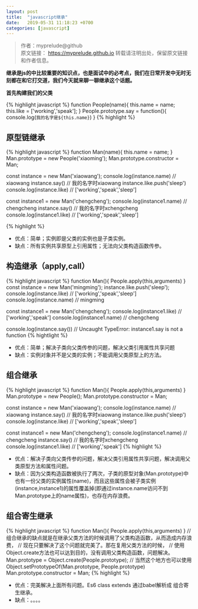 ```yaml
---
layout: post
title:  "javascript继承"
date:   2019-05-31 11:18:23 +0700
categories: [javascript]
---
```

>作者：myprelude@github  
原文链接： https://myprelude.github.io 
转载请注明出处，保留原文链接和作者信息。

**继承是js的中比较重要的知识点，也是面试中的必考点，我们在日常开发中无时无刻都在和它打交道，我们今天就来聊一聊继承这个话题。**

**首先构建我们的父类**

{% highlight javascript %}
function People(name){
    this.name = name;
    this.like = ['working','speak'];
}
People.prototype.say = function(){
    console.log(`我的名字是${this.name}`)
}
{% highlight %}

## 原型链继承

{% highlight javascript %}
function Man(name){
    this.name = name;
}
Man.prototype = new People('xiaoming');
Man.prototype.constructor = Man;

const instance = new Man('xiaowang');
console.log(instance.name) // xiaowang
instance.say() // 我的名字时xiaowang
instance.like.push('sleep')
console.log(instance.like) // ['working','speak','sleep']

const instance1 = new Man('chengcheng');
console.log(instance1.name) // chengcheng
instance.say() // 我的名字时xchengcheng
console.log(instance1.like) // ['working','speak','sleep']

{% highlight %}

* 优点：简单；实例即是父类的实例也是子类实例。
* 缺点：所有实例共享原型上引用属性；无法向父类构造函数传参。

## 构造继承（apply,call）

{% highlight javascript %}
function Man(){
    People.apply(this,arguments)
}
const instance = new Man('mingming');
instance.like.push('sleep');
console.log(instance.like) // ['working','speak','sleep']
console.log(instance.name) // mingming

const instance1 =  new Man('chengcheng');
console.log(instance1.like) // ['working','speak']
console.log(instance1.name) // chengcheng

console.log(instance.say())  //  Uncaught TypeError: instance1.say is not a function
{% hightlight %}
* 优点：简单；解决子类向父类传参的问题，解决父类引用属性共享问题
* 缺点：实例对象并不是父类的实例；不能调用父类原型上的方法。


## 组合继承

{% highlight javascript %}
function Man(){
    People.apply(this,arguments)
}
Man.prototype = new People();
Man.prototype.constructor = Man;

const instance = new Man('xiaowang');
console.log(instance.name) // xiaowang
instance.say() // 我的名字时xiaowang
instance.like.push('sleep')
console.log(instance.like) // ['working','speak','sleep']

const instance1 = new Man('chengcheng');
console.log(instance1.name) // chengcheng
instance.say() // 我的名字时xchengcheng
console.log(instance1.like) // ['working','speak']
{% highlight %}

* 优点：解决子类向父类传参的问题，解决父类引用属性共享问题，解决调用父类原型方法和属性问题。
* 缺点：因为父类构造函数被执行了两次，子类的原型对象(Man.prototype)中也有一份父类的实例属性(name)，而且这些属性会被子类实例(instance,instance1)的属性覆盖掉(即通过instance.name访问不到Man.prototype上的name属性)，也存在内存浪费。

## 组合寄生继承

{% highlight javascript %}
function Man(){
    People.apply(this,arguments)
}
// 组合继承的缺点就是在继承父类方法的时候调用了父类构造函数，从而造成内存浪费，
// 现在只要解决了这个问题就完美了。那在复用父类方法的时候，
// 使用Object.create方法也可以达到目的，没有调用父类构造函数，问题解决。
Man.prototype = Object.create(People.prototype);
// 当然这个地方也可以使用Object.setPrototypeOf(Man.prototype, People.prototype)
Man.prototype.constructor = Man;
{% highlight %}

* 优点：完美解决上面所有问题。Es6 class extends 通过babel解析成 组合寄生继承。
* 缺点：。。。。